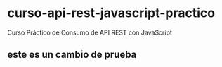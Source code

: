 # curso-api-rest-javascript-practico
Curso Práctico de Consumo de API REST con JavaScript
## este es un cambio de prueba